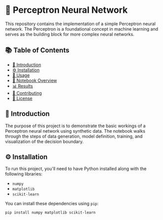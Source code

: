 # 🧠 Perceptron Neural Network

This repository contains the implementation of a simple Perceptron neural network. The Perceptron is a foundational concept in machine learning and serves as the building block for more complex neural networks.

## 📚 Table of Contents

- [📝 Introduction](#-introduction)
- [⚙️ Installation](#️-installation)
- [🚀 Usage](#-usage)
- [📓 Notebook Overview](#-notebook-overview)
- [📊 Results](#-results)
- [🤝 Contributing](#-contributing)
- [📄 License](#-license)

## 📝 Introduction

The purpose of this project is to demonstrate the basic workings of a Perceptron neural network using synthetic data. The notebook walks through the steps of data generation, model definition, training, and visualization of the decision boundary.

## ⚙️ Installation

To run this project, you'll need to have Python installed along with the following libraries:

- `numpy`
- `matplotlib`
- `scikit-learn`

You can install these dependencies using `pip`:

```bash
pip install numpy matplotlib scikit-learn
